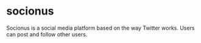 # socionus
Socionus is a social media platform based on the way Twitter works. Users can post and follow other users.
